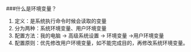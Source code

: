   ###什么是环境变量？
    
1. 定义：是系统执行命令时候会读取的变量
2. 分为两种：系统环境变量、用户环境变量
3. 配置方法：我的电脑 -> 高级系统设置 -> 环境变量 ->用户环境变量
4. 配置原则：优先修改用户环境变量，如不能完成目的，再修改系统环境变量。